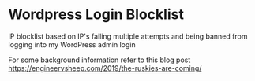 # Wordpress Login Blocklist
 IP blocklist based on IP's failing multiple attempts and being banned from logging into my WordPress admin login

For some background information refer to this blog post
https://engineervsheep.com/2019/the-ruskies-are-coming/
